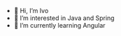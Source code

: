 - 👋 Hi, I’m Ivo
- 👀 I’m interested in Java and Spring
- 🌱 I’m currently learning Angular

<!---
YNotPrimo/YNotPrimo is a ✨ special ✨ repository because its `README.md` (this file) appears on your GitHub profile.
You can click the Preview link to take a look at your changes.
--->
